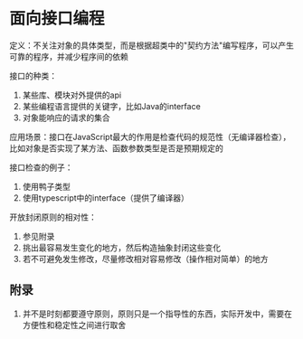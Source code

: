 # 面向接口编程

定义：不关注对象的具体类型，而是根据超类中的"契约方法"编写程序，可以产生可靠的程序，并减少程序间的依赖

接口的种类：
1. 某些库、模块对外提供的api
2. 某些编程语言提供的关键字，比如Java的interface
3. 对象能响应的请求的集合

应用场景：接口在JavaScript最大的作用是检查代码的规范性（无编译器检查），比如对象是否实现了某方法、函数参数类型是否是预期规定的

接口检查的例子：
1. 使用鸭子类型
2. 使用typescript中的interface（提供了编译器）

开放封闭原则的相对性：
1. 参见附录
2. 挑出最容易发生变化的地方，然后构造抽象封闭这些变化
3. 若不可避免发生修改，尽量修改相对容易修改（操作相对简单）的地方

## 附录

1. 并不是时刻都要遵守原则，原则只是一个指导性的东西，实际开发中，需要在方便性和稳定性之间进行取舍
